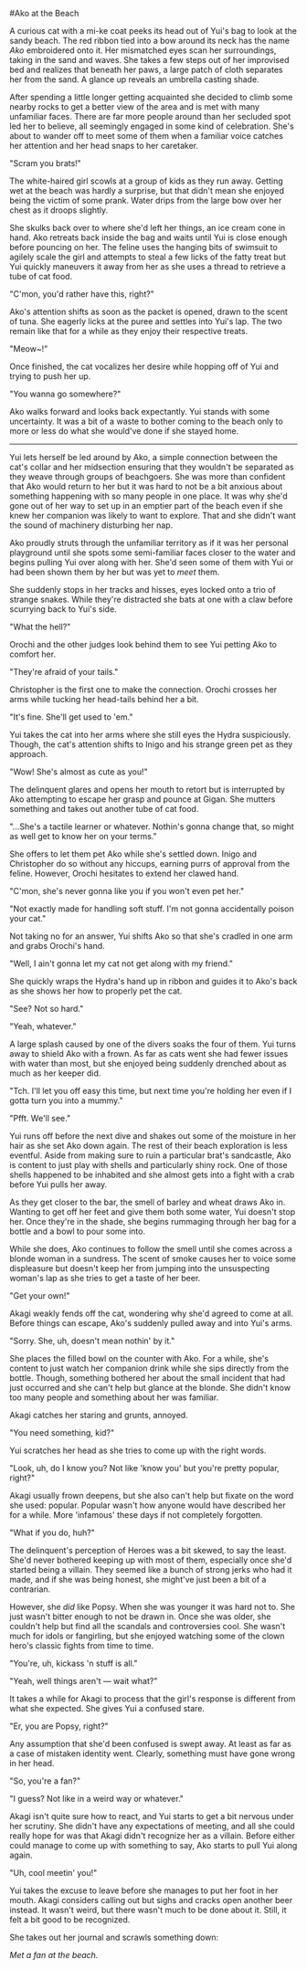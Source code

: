 #Ako at the Beach

A curious cat with a mi-ke coat peeks its head out of Yui's bag to look at the sandy beach. The red ribbon tied into a bow around its neck has the name *Ako* embroidered onto it. Her mismatched eyes scan her surroundings, taking in the sand and waves. She takes a few steps out of her improvised bed and realizes that beneath her paws, a large patch of cloth separates her from the sand. A glance up reveals an umbrella casting shade.

After spending a little longer getting acquainted she decided to climb some nearby rocks to get a better view of the area and is met with many unfamiliar faces. There are far more people around than her secluded spot led her to believe, all seemingly engaged in some kind of celebration. She's about to wander off to meet some of them when a familiar voice catches her attention and her head snaps to her caretaker. 

"Scram you brats!" 

The white-haired girl scowls at a group of kids as they run away. Getting wet at the beach was hardly a surprise, but that didn't mean she enjoyed being the victim of some prank. Water drips from the large bow over her chest as it droops slightly.

She skulks back over to where she'd left her things, an ice cream cone in hand. Ako retreats back inside the bag and waits until Yui is close enough before pouncing on her. The feline uses the hanging bits of swimsuit to agilely scale the girl and attempts to steal a few licks of the fatty treat but Yui quickly maneuvers it away from her as she uses a thread to retrieve a tube of cat food. 

"C'mon, you'd rather have this, right?"

Ako's attention shifts as soon as the packet is opened, drawn to the scent of tuna. She eagerly licks at the puree and settles into Yui's lap. The two remain like that for a while as they enjoy their respective treats.

"Meow~!"

Once finished, the cat vocalizes her desire while hopping off of Yui and trying to push her up.

"You wanna go somewhere?"

Ako walks forward and looks back expectantly. Yui stands with some uncertainty. It was a bit of a waste to bother coming to the beach only to more or less do what she would've done if she stayed home.

---

Yui lets herself be led around by Ako, a simple connection between the cat's collar and her midsection ensuring that they wouldn't be separated as they weave through groups of beachgoers. She was more than confident that Ako would return to her but it was hard to not be a bit anxious about something happening with so many people in one place. It was why she'd gone out of her way to set up in an emptier part of the beach even if she knew her companion was likely to want to explore. That and she didn't want the sound of machinery disturbing her nap.

Ako proudly struts through the unfamiliar territory as if it was her personal playground until she spots some semi-familiar faces closer to the water and begins pulling Yui over along with her. She'd seen some of them with Yui or had been shown them by her but was yet to *meet* them.

She suddenly stops in her tracks and hisses, eyes locked onto a trio of strange snakes. While they're distracted she bats at one with a claw before scurrying back to Yui's side.

"What the hell?"

Orochi and the other judges look behind them to see Yui petting Ako to comfort her. 

"They're afraid of your tails." 

Christopher is the first one to make the connection. Orochi crosses her arms while tucking her head-tails behind her a bit.

"It's fine. She'll get used to 'em."

Yui takes the cat into her arms where she still eyes the Hydra suspiciously. Though, the cat's attention shifts to Inigo and his strange green pet as they approach.

"Wow! She's almost as cute as you!"

The delinquent glares and opens her mouth to retort but is interrupted by Ako attempting to escape her grasp and pounce at Gigan. She mutters something and takes out another tube of cat food. 

"...She's a tactile learner or whatever. Nothin's gonna change that, so might as well get to know her on your terms."

She offers to let them pet Ako while she's settled down. Inigo and Christopher do so without any hiccups, earning purrs of approval from the feline. However, Orochi hesitates to extend her clawed hand.

"C'mon, she's never gonna like you if you won't even pet her."

"Not exactly made for handling soft stuff. I'm not gonna accidentally poison your cat."

Not taking no for an answer, Yui shifts Ako so that she's cradled in one arm and grabs Orochi's hand.

"Well, I ain't gonna let my cat not get along with my friend."

She quickly wraps the Hydra's hand up in ribbon and guides it to Ako's back as she shows her how to properly pet the cat.

"See? Not so hard."

"Yeah, whatever."

A large splash caused by one of the divers soaks the four of them. Yui turns away to shield Ako with a frown. As far as cats went she had fewer issues with water than most, but she enjoyed being suddenly drenched about as much as her keeper did.

"Tch. I'll let you off easy this time, but next time you're holding her even if I gotta turn you into a mummy."

"Pfft. We'll see."

Yui runs off before the next dive and shakes out some of the moisture in her hair as she set Ako down again. The rest of their beach exploration is less eventful. Aside from making sure to ruin a particular brat's sandcastle, Ako is content to just play with shells and particularly shiny rock. One of those shells happened to be inhabited and she almost gets into a fight with a crab before Yui pulls her away.

As they get closer to the bar, the smell of barley and wheat draws Ako in. Wanting to get off her feet and give them both some water, Yui doesn't stop her. Once they're in the shade, she begins rummaging through her bag for a bottle and a bowl to pour some into. 

While she does, Ako continues to follow the smell until she comes across a blonde woman in a sundress. The scent of smoke causes her to voice some displeasure but doesn't keep her from jumping into the unsuspecting woman's lap as she tries to get a taste of her beer.

"Get your own!"

Akagi weakly fends off the cat, wondering why she'd agreed to come at all.  Before things can escape,  Ako's suddenly pulled away and into Yui's arms.

"Sorry. She, uh, doesn't mean nothin' by it."

She places the filled bowl on the counter with Ako. For a while, she's content to just watch her companion drink while she sips directly from the bottle. Though, something bothered her about the small incident that had just occurred and she can't help but glance at the blonde. She didn't know too many people and something about her was familiar.

Akagi catches her staring and grunts, annoyed.

"You need something, kid?"

Yui scratches her head as she tries to come up with the right words.

"Look, uh, do I know you? Not like 'know you' but you're pretty popular, right?"

Akagi usually frown deepens, but she also can't help but fixate on the word she used: popular. Popular wasn't how anyone would have described her for a while. More 'infamous' these days if not completely forgotten.

"What if you do, huh?"

The delinquent's perception of Heroes was a bit skewed, to say the least. She'd never bothered keeping up with most of them, especially once she'd started being a villain. They seemed like a bunch of strong jerks who had it made, and if she was being honest, she might've just been a bit of a contrarian.

However, she *did* like Popsy. When she was younger it was hard not to. She just wasn't bitter enough to not be drawn in. Once she was older, she couldn't help but find all the scandals and controversies cool. She wasn't much for idols or fangirling, but she enjoyed watching some of the clown hero's classic fights from time to time.

"You're, uh, kickass 'n stuff is all."

"Yeah, well things aren't — wait what?"

It takes a while for Akagi to process that the girl's response is different from what she expected.  She gives Yui a confused stare.

"Er, you are Popsy, right?"

Any assumption that she'd been confused is swept away. At least as far as a case of mistaken identity went. Clearly, something must have gone wrong in her head.

"So, you're a fan?"

"I guess? Not like in a weird way or whatever."

Akagi isn't quite sure how to react, and Yui starts to get a bit nervous under her scrutiny. She didn't have any expectations of meeting, and all she could really hope for was that Akagi didn't recognize her as a villain. Before either could manage to come up with something to say, Ako starts to pull Yui along again. 

"Uh, cool meetin' you!"

Yui takes the excuse to leave before she manages to put her foot in her mouth. Akagi considers calling out but sighs and cracks open another beer instead. It wasn't weird, but there wasn't much to be done about it. Still, it felt a bit good to be recognized.

She takes out her journal and scrawls something  down: 

*Met a fan at the beach.*